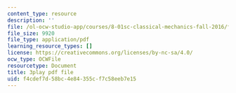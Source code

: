 ```yaml
---
content_type: resource
description: ''
file: /ol-ocw-studio-app/courses/8-01sc-classical-mechanics-fall-2016/f4cdef7d58bc4e84355cf7c58eeb7e15_5ucfHd8FWKw.pdf
file_size: 9920
file_type: application/pdf
learning_resource_types: []
license: https://creativecommons.org/licenses/by-nc-sa/4.0/
ocw_type: OCWFile
resourcetype: Document
title: 3play pdf file
uid: f4cdef7d-58bc-4e84-355c-f7c58eeb7e15
---
```

